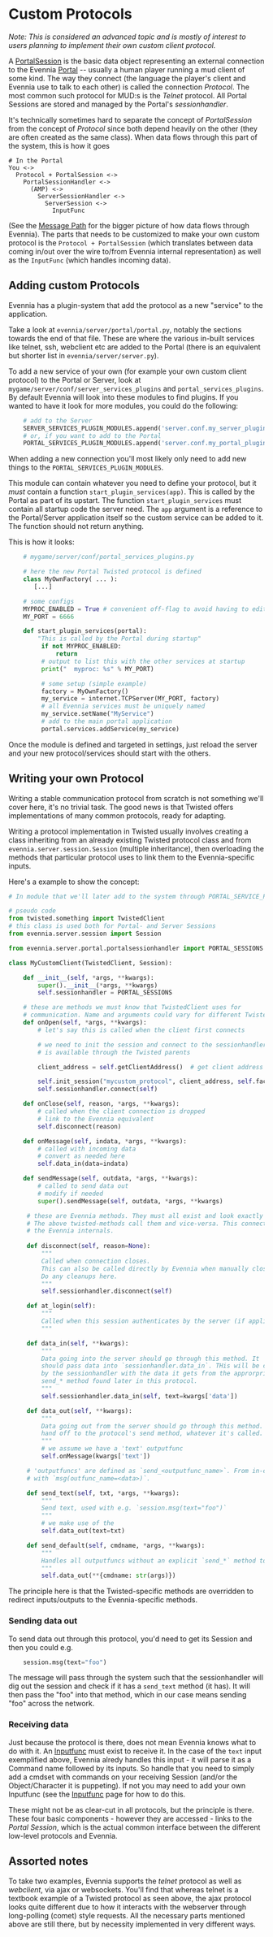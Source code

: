 # Custom Protocols


*Note: This is considered an advanced topic and is mostly of interest to users planning to implement
their own custom client protocol.*


A [PortalSession](./Sessions#Portal-and-Server-Sessions) is the basic data object representing an
external
connection to the Evennia [Portal](./Portal-And-Server) -- usually a human player running a mud client
of some kind.  The way they connect (the language the player's client and Evennia use to talk to
each other) is called the connection *Protocol*. The most common such protocol for MUD:s is the
*Telnet* protocol. All Portal Sessions are stored and managed by the Portal's *sessionhandler*.

It's technically sometimes hard to separate the concept of *PortalSession* from the concept of
*Protocol* since both depend heavily on the other (they are often created as the same class). When
data flows through this part of the system, this is how it goes

```
# In the Portal
You <->
  Protocol + PortalSession <->
    PortalSessionHandler <->
      (AMP) <->
        ServerSessionHandler <->
          ServerSession <->
            InputFunc
```

(See the [Message Path](./Messagepath) for the bigger picture of how data flows through Evennia). The
parts that needs to be customized to make your own custom protocol is the `Protocol + PortalSession`
(which translates between data coming in/out over the wire to/from Evennia internal representation)
as well as the `InputFunc` (which handles incoming data).

## Adding custom Protocols

Evennia has a plugin-system that add the protocol as a new "service" to the application.

Take a look at `evennia/server/portal/portal.py`, notably the sections towards the end of that file.
These are where the various in-built services like telnet, ssh, webclient etc are added to the
Portal (there is an equivalent but shorter list in `evennia/server/server.py`).

To add a new service of your own (for example your own custom client protocol) to the Portal or
Server, look at  `mygame/server/conf/server_services_plugins` and `portal_services_plugins`. By
default Evennia will look into these modules to find plugins. If you wanted to have it look for more
modules, you could do the following:

```python
    # add to the Server
    SERVER_SERVICES_PLUGIN_MODULES.append('server.conf.my_server_plugins')
    # or, if you want to add to the Portal
    PORTAL_SERVICES_PLUGIN_MODULES.append('server.conf.my_portal_plugins')
```

When adding a new connection you'll most likely only need to add new things to the
`PORTAL_SERVICES_PLUGIN_MODULES`.

This module can contain whatever you need to define your protocol, but it *must* contain a function
`start_plugin_services(app)`. This is called by the Portal as part of its upstart. The function
`start_plugin_services` must contain all startup code the server need.  The `app` argument is a
reference to the Portal/Server application itself so the custom service can be added to it. The
function should not return anything.

This is how it looks:

```python
    # mygame/server/conf/portal_services_plugins.py

    # here the new Portal Twisted protocol is defined
    class MyOwnFactory( ... ):
       [...]

    # some configs
    MYPROC_ENABLED = True # convenient off-flag to avoid having to edit settings all the time
    MY_PORT = 6666

    def start_plugin_services(portal):
        "This is called by the Portal during startup"
         if not MYPROC_ENABLED:
             return
         # output to list this with the other services at startup
         print("  myproc: %s" % MY_PORT)

         # some setup (simple example)
         factory = MyOwnFactory()
         my_service = internet.TCPServer(MY_PORT, factory)
         # all Evennia services must be uniquely named
         my_service.setName("MyService")
         # add to the main portal application
         portal.services.addService(my_service)
```

Once the module is defined and targeted in settings, just reload the server and your new
protocol/services should start with the others.

## Writing your own Protocol

Writing a stable communication protocol from scratch is not something we'll cover here, it's no
trivial task. The good news is that Twisted offers implementations of many common protocols, ready
for adapting.

Writing a protocol implementation in Twisted usually involves creating a class inheriting from an
already existing Twisted protocol class and from `evennia.server.session.Session` (multiple
inheritance), then overloading the methods that particular protocol uses to link them to the
Evennia-specific inputs.

Here's a example to show the concept:

```python
# In module that we'll later add to the system through PORTAL_SERVICE_PLUGIN_MODULES

# pseudo code
from twisted.something import TwistedClient
# this class is used both for Portal- and Server Sessions
from evennia.server.session import Session

from evennia.server.portal.portalsessionhandler import PORTAL_SESSIONS

class MyCustomClient(TwistedClient, Session):

    def __init__(self, *args, **kwargs):
        super().__init__(*args, **kwargs)
        self.sessionhandler = PORTAL_SESSIONS

    # these are methods we must know that TwistedClient uses for
    # communication. Name and arguments could vary for different Twisted protocols
    def onOpen(self, *args, **kwargs):
        # let's say this is called when the client first connects

        # we need to init the session and connect to the sessionhandler. The .factory
        # is available through the Twisted parents

        client_address = self.getClientAddress()  # get client address somehow

        self.init_session("mycustom_protocol", client_address, self.factory.sessionhandler)
        self.sessionhandler.connect(self)

    def onClose(self, reason, *args, **kwargs):
        # called when the client connection is dropped
        # link to the Evennia equivalent
        self.disconnect(reason)

    def onMessage(self, indata, *args, **kwargs):
        # called with incoming data
        # convert as needed here
        self.data_in(data=indata)

    def sendMessage(self, outdata, *args, **kwargs):
        # called to send data out
        # modify if needed
        super().sendMessage(self, outdata, *args, **kwargs)

     # these are Evennia methods. They must all exist and look exactly like this
     # The above twisted-methods call them and vice-versa. This connects the protocol
     # the Evennia internals.
     
     def disconnect(self, reason=None):
         """
         Called when connection closes.
         This can also be called directly by Evennia when manually closing the connection.
         Do any cleanups here.
         """
         self.sessionhandler.disconnect(self)

     def at_login(self):
         """
         Called when this session authenticates by the server (if applicable)
         """

     def data_in(self, **kwargs):
         """
         Data going into the server should go through this method. It
         should pass data into `sessionhandler.data_in`. THis will be called
         by the sessionhandler with the data it gets from the approrpriate
         send_* method found later in this protocol.
         """
         self.sessionhandler.data_in(self, text=kwargs['data'])

     def data_out(self, **kwargs):
         """
         Data going out from the server should go through this method. It should
         hand off to the protocol's send method, whatever it's called.
         """
         # we assume we have a 'text' outputfunc
         self.onMessage(kwargs['text'])

     # 'outputfuncs' are defined as `send_<outputfunc_name>`. From in-code, they are called
     # with `msg(outfunc_name=<data>)`.

     def send_text(self, txt, *args, **kwargs):
         """
         Send text, used with e.g. `session.msg(text="foo")`
         """
         # we make use of the
         self.data_out(text=txt)

     def send_default(self, cmdname, *args, **kwargs):
         """
         Handles all outputfuncs without an explicit `send_*` method to handle them.
         """
         self.data_out(**{cmdname: str(args)})

```
The principle here is that the Twisted-specific methods are overridden to redirect inputs/outputs to
the Evennia-specific methods.

### Sending data out

To send data out through this protocol, you'd need to get its Session and then you could e.g.

```python
    session.msg(text="foo")
```

The message will pass through the system such that the sessionhandler will dig out the session and
check if it has a `send_text` method (it has). It will then pass the "foo" into that method, which
in our case means sending "foo" across the network.

### Receiving data

Just because the protocol is there, does not mean Evennia knows what to do with it. An
[Inputfunc](./Inputfuncs) must exist to receive it. In the case of the `text` input exemplified above,
Evennia alredy handles this input - it will parse it as a Command name followed by its inputs. So
handle that you need to simply add a cmdset with commands on your receiving Session (and/or the
Object/Character it is puppeting). If not you may need to add your own Inputfunc (see the
[Inputfunc](./Inputfuncs) page for how to do this.

These might not be as clear-cut in all protocols, but the principle is there. These four basic
components - however they are accessed - links to the *Portal Session*, which is the actual common
interface between the different low-level protocols and Evennia.

## Assorted notes

To take two examples, Evennia supports the *telnet* protocol as well as *webclient*, via ajax or
websockets. You'll find that whereas telnet is a textbook example of a Twisted protocol as seen
above, the ajax protocol looks quite different due to how it interacts with the
webserver through long-polling (comet) style requests. All the necessary parts
mentioned above are still there, but by necessity implemented in very different
ways.
